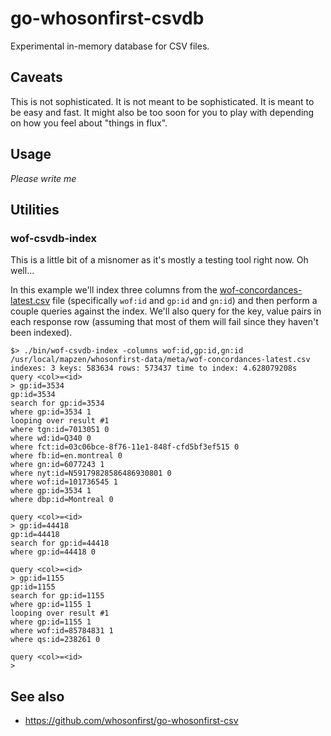 # go-whosonfirst-csvdb

Experimental in-memory database for CSV files.

## Caveats

This is not sophisticated. It is not meant to be sophisticated. It is meant to be easy and fast. It might also be too soon for you to play with depending on how you feel about "things in flux".

## Usage

_Please write me_

## Utilities

### wof-csvdb-index

This is a little bit of a misnomer as it's mostly a testing tool right now. Oh well...

In this example we'll index three columns from the [wof-concordances-latest.csv]() file (specifically `wof:id` and `gp:id` and `gn:id`) and then perform a couple queries against the index. We'll also query for the key, value pairs in each response row (assuming that most of them will fail since they haven't been indexed).

```
$> ./bin/wof-csvdb-index -columns wof:id,gp:id,gn:id /usr/local/mapzen/whosonfirst-data/meta/wof-concordances-latest.csv 
indexes: 3 keys: 583634 rows: 573437 time to index: 4.628079208s
query <col>=<id>
> gp:id=3534
gp:id=3534
search for gp:id=3534
where gp:id=3534 1
looping over result #1
where tgn:id=7013051 0
where wd:id=Q340 0
where fct:id=03c06bce-8f76-11e1-848f-cfd5bf3ef515 0
where fb:id=en.montreal 0
where gn:id=6077243 1
where nyt:id=N59179828586486930801 0
where wof:id=101736545 1
where gp:id=3534 1
where dbp:id=Montreal 0

query <col>=<id>
> gp:id=44418
gp:id=44418
search for gp:id=44418
where gp:id=44418 0

query <col>=<id>
> gp:id=1155
gp:id=1155
search for gp:id=1155
where gp:id=1155 1
looping over result #1
where gp:id=1155 1
where wof:id=85784831 1
where qs:id=238261 0

query <col>=<id>
> 
```

## See also

* https://github.com/whosonfirst/go-whosonfirst-csv
